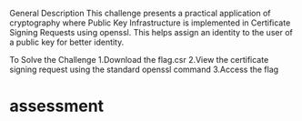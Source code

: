 General Description
This challenge presents a practical application of cryptography where Public Key Infrastructure is implemented in Certificate Signing Requests using openssl.
This helps assign an identity to the user of a public key for better identity.

To Solve the Challenge
1.Download the flag.csr
2.View the certificate signing request using the standard openssl command
3.Access the flag

# assessment

